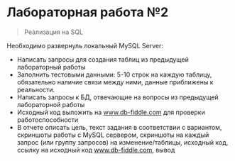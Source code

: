 #  Лабораторная работа №2
> Реализация на SQL

Необходимо развернуль локальный MySQL Server:
- Написать запросы для создания таблиц из предыдущей лабораторный работы
- Заполнить тестовыми данными: 5-10 строк на каждую таблицу, обязательно наличие связи между ними, данные приближены к реальности.
- Написать запросы к БД, отвечающие на вопросы из предыдущей лабораторной работы
- Исходный код выложить на www.db-fiddle.com для проверки работоспособности
- В отчете описать цель, текст задания в соответствии с вариантом, скриншоты работы с MySQL сервером, скриншоты на каждый запрос (или группу запросов) на изменение/таблицы, исходный код, ссылку на исходный код www.db-fiddle.com, вывод
